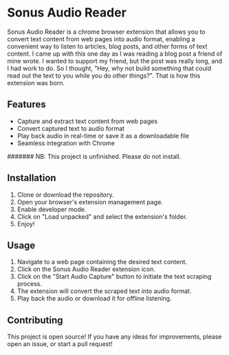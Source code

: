 # Sonus Audio Reader

Sonus Audio Reader is a chrome browser extension that allows you to convert text content from web pages into audio format, enabling a convenient way to listen to articles, blog posts, and other forms of text content.
I came up with this one day as I was reading a blog post a friend of mine wrote. I wanted to support my friend, but the post was really long, and I had work to do. So I thought, "Hey, why not build something that could read out the text to you while you do other things?". That is how this extension was born.

## Features

- Capture and extract text content from web pages
- Convert captured text to audio format
- Play back audio in real-time or save it as a downloadable file
- Seamless integration with Chrome

####### NB: This project is unfinished. Please do not install.

## Installation

1. Clone or download the repository.
2. Open your browser's extension management page.
3. Enable developer mode.
4. Click on "Load unpacked" and select the extension's folder.
5. Enjoy!

## Usage

1. Navigate to a web page containing the desired text content.
2. Click on the Sonus Audio Reader extension icon.
3. Click on the "Start Audio Capture" button to initiate the text scraping process.
4. The extension will convert the scraped text into audio format.
6. Play back the audio or download it for offline listening.

## Contributing

This project is open source! If you have any ideas for improvements, please open an issue, or start a pull request!
